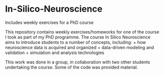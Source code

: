 # In-Silico-Neuroscience
Includes weekly exercises for a PhD course

This repository contains weekly exercises/homeworks for one of the course I took as part of my PhD programme. The course In Silico Neuroscience aims to introduce students to a number of concepts, including:
    + how neuroscience data is acquired and organized
    + data-driven modeling and validation
    + simulation and analysis technologies
    
This work was done in a group, in collaboration with two other students undertaking the course. Some of the code was provided material.
